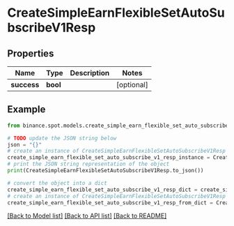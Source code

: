 # CreateSimpleEarnFlexibleSetAutoSubscribeV1Resp


## Properties

Name | Type | Description | Notes
------------ | ------------- | ------------- | -------------
**success** | **bool** |  | [optional] 

## Example

```python
from binance.spot.models.create_simple_earn_flexible_set_auto_subscribe_v1_resp import CreateSimpleEarnFlexibleSetAutoSubscribeV1Resp

# TODO update the JSON string below
json = "{}"
# create an instance of CreateSimpleEarnFlexibleSetAutoSubscribeV1Resp from a JSON string
create_simple_earn_flexible_set_auto_subscribe_v1_resp_instance = CreateSimpleEarnFlexibleSetAutoSubscribeV1Resp.from_json(json)
# print the JSON string representation of the object
print(CreateSimpleEarnFlexibleSetAutoSubscribeV1Resp.to_json())

# convert the object into a dict
create_simple_earn_flexible_set_auto_subscribe_v1_resp_dict = create_simple_earn_flexible_set_auto_subscribe_v1_resp_instance.to_dict()
# create an instance of CreateSimpleEarnFlexibleSetAutoSubscribeV1Resp from a dict
create_simple_earn_flexible_set_auto_subscribe_v1_resp_from_dict = CreateSimpleEarnFlexibleSetAutoSubscribeV1Resp.from_dict(create_simple_earn_flexible_set_auto_subscribe_v1_resp_dict)
```
[[Back to Model list]](../README.md#documentation-for-models) [[Back to API list]](../README.md#documentation-for-api-endpoints) [[Back to README]](../README.md)


